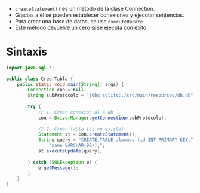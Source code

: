 - `createStatement()` es un método de la clase Connection.
- Gracias a él se pueden establecer conexiones y ejecutar sentencias.
- Para crear una base de datos, se usa `executeUpdate` 
- Éste método devuelve un cero si se ejecuta con éxito
# Sintaxis
```java
import java.sql.*;  
  
public class CrearTabla {  
    public static void main(String[] args) {  
        Connection con = null;  
        String subProtocolo = "jdbc:sqlite:./src/main/resources/db.db";  
  
        try {  
            // 1. Crear conexion al a db  
            con = DriverManager.getConnection(subProtocolo);  
  
            // 2. Crear tabla (si no existe)            
            Statement st = con.createStatement();  
            String query = "CREATE TABLE alumnos (id INT PRIMARY KEY," +  
	            "name VARCHAR(90));";  
            st.executeUpdate(query);  
            
        } catch (SQLException e) {  
			e.getMessage();
        }  
    }  
}
```